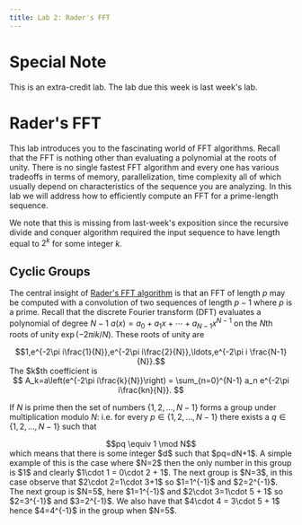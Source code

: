 ```yaml
---
title: Lab 2: Rader's FFT
---
```


# Special Note

This is an extra-credit lab.  The lab due this week is last week's lab.

# Rader's FFT

This lab introduces you to the fascinating world of FFT algorithms.  Recall that the FFT is nothing other
than evaluating a polynomial at the roots of unity.  There is no single
fastest FFT algorithm and every one has various tradeoffs in terms of memory, parallelization, time complexity
all of which usually depend on characteristics of the sequence you are analyzing.  In this lab
we will address how to efficiently compute an FFT for a prime-length sequence.

We note that this is missing from last-week's exposition since the recursive divide and conquer
algorithm required the input sequence to have length equal to $2^k$ for some integer $k$.

## Cyclic Groups

The central insight of [Rader's FFT algorithm](http://en.wikipedia.org/wiki/Rader%27s_FFT_algorithm)
is that an FFT of length $p$ may be computed with a convolution of two sequences of length $p-1$
where $p$ is a prime.  Recall that the discrete Fourier transform (DFT) evaluates a polynomial
of degree $N-1$
$a(x) = a_0 + a_1x + \cdots +a_{N-1}x^{N-1}$ on the $N$th roots of unity $\exp(-2\pi ik/N)$.
These roots of unity are 
<center> $$1,e^{-2\pi i\frac{1}{N}},e^{-2\pi i\frac{2}{N}},\ldots,e^{-2\pi i \frac{N-1}{N}}.$$</center>
The $k$th coefficient is
<center>$$ A_k=a\left(e^{-2\pi i\frac{k}{N}}\right) = \sum_{n=0}^{N-1} a_n e^{-2\pi i\frac{kn}{N}}. $$  </center>

If $N$ is prime then the set of numbers $\{1,2,\ldots, N-1\}$ forms a group under multiplication modulo $N$:
i.e. for every $p\in \{1,2,\ldots,N-1\}$ there exists a $q\in\{1,2,\ldots,N-1\}$ such that 
<center> $$pq \equiv 1 \mod N$$</center>
which means that there is some integer $d$ such that $pq=dN+1$.  
A simple example of this is the case where $N=2$ then the only number in this group is $1$ and clearly
$1\cdot 1 = 0\cdot 2 + 1$.  The next group is $N=3$, in this case observe that $2\cdot 2=1\cdot 3+1$ so
$1=1^{-1}$ and $2=2^{-1}$.  The next group is $N=5$, here $1=1^{-1}$ and $2\cdot 3=1\cdot 5 + 1$ so
$2=3^{-1}$ and $3=2^{-1}$.  We also have that $4\cdot 4 = 3\cdot 5 + 1$ hence $4=4^{-1}$ in the group when
$N=5$.


